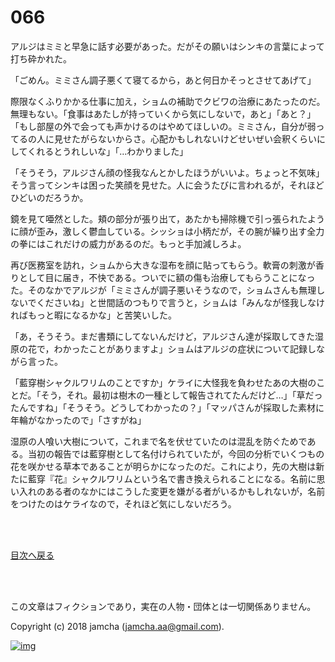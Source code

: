 # 066

アルジはミミと早急に話す必要があった。だがその願いはシンキの言葉によって打ち砕かれた。  

「ごめん。ミミさん調子悪くて寝てるから，あと何日かそっとさせてあげて」  

際限なくふりかかる仕事に加え，ショムの補助でクビワの治療にあたったのだ。無理もない。「食事はあたしが持っていくから気にしないで，あと」「あと？」「もし部屋の外で会っても声かけるのはやめてほしいの。ミミさん，自分が弱ってるの人に見せたがらないからさ。心配かもしれないけどせいぜい会釈くらいにしてくれるとうれしいな」「…わかりました」  

「そうそう，アルジさん顔の怪我なんとかしたほうがいいよ。ちょっと不気味」そう言ってシンキは困った笑顔を見せた。人に会うたびに言われるが，それほどひどいのだろうか。  

鏡を見て唖然とした。頬の部分が張り出て，あたかも掃除機で引っ張られたように顔が歪み，激しく鬱血している。シッショは小柄だが，その腕が繰り出す全力の拳にはこれだけの威力があるのだ。もっと手加減しろよ。  

再び医務室を訪れ，ショムから大きな湿布を顔に貼ってもらう。軟膏の刺激が香りとして目に届き，不快である。ついでに額の傷も治療してもらうことになった。そのなかでアルジが「ミミさんが調子悪いそうなので，ショムさんも無理しないでくださいね」と世間話のつもりで言うと，ショムは「みんなが怪我しなければもっと暇になるかな」と苦笑いした。  

「あ，そうそう。まだ書類にしてないんだけど，アルジさん達が採取してきた湿原の花で，わかったことがありますよ」ショムはアルジの症状について記録しながら言った。  

「藍穿樹シャクルワリムのことですか」ケライに大怪我を負わせたあの大樹のことだ。「そう，それ。最初は樹木の一種として報告されてたんだけど…」「草だったんですね」「そうそう。どうしてわかったの？」「マッパさんが採取した素材に年輪がなかったので」「さすがね」  

湿原の人喰い大樹について，これまで名を伏せていたのは混乱を防ぐためである。当初の報告では藍穿樹として名付けられていたが，今回の分析でいくつもの花を咲かせる草本であることが明らかになったのだ。これにより，先の大樹は新たに藍穿『花』シャクルワリムという名で書き換えられることになる。名前に思い入れのある者のなかにはこうした変更を嫌がる者がいるかもしれないが，名前をつけたのはケライなので，それほど気にしないだろう。  

<br>  
<br>  

[目次へ戻る](https://github.com/jamcha-aa/OblivionReports/blob/master/README.md)  

<br>  
<br>  

この文章はフィクションであり，実在の人物・団体とは一切関係ありません。  

Copyright (c) 2018 jamcha (jamcha.aa@gmail.com).  

[![img](http://i.creativecommons.org/l/by-nc-sa/4.0/88x31.png)](http://creativecommons.org/licenses/by-nc-sa/4.0/deed)